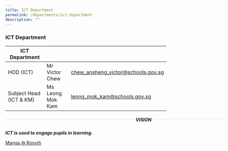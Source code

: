 ```yaml
---
title: ICT Department
permalink: /departments/ict-department
description: ""
---
```

### ICT Department

| ICT Department | | |
| -------- | -------- | -------- |
| HOD (ICT) | Mr Victor Chew | chew_ansheng_victor@schools.gov.sg | 
|Subject Head (ICT & KM) | Ms Leong Mok Kam | leong_mok_kam@schools.gov.sg |

<div style="line-height: 19.6px; width: 408px; float: left;"><div style="margin-top: 8px; margin-bottom: 8px; line-height: 19.6px; width: 680px; border-bottom: 1px dashed rgb(204, 204, 204); height: 1px; clear: both;"></div></div>

##### VISION

***ICT is used to engage pupils in learning.***

[Manga @ Rosyth ](https://rosyth.moe.edu.sg/departments/aesthetics/manga-art-at-rosyth)

